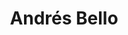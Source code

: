 ---
layout: author
title: "Andrés Bello"
nombre: "Andrés de Jesús María y José Bello López"
feature: true
img: Andres-Bello.jpg
city-born: Caracas
date-born: 29 de noviembre 1781
city-death: Santiago de Chile
date-death: 15 de octubre de 1865
---